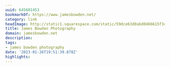 ```yaml
---
uuid: 645601453
bookmarkOf: https://www.jamesbowden.net/
category: link
headImage: http://static1.squarespace.com/static/59dce63d0abd0466615f3ce4/t/5f846d538fc0336d8f4e1b9c/1602514401005/JB3_small.png?format=1500w
title: James Bowden Photography
domain: jamesbowden.net
description: 
tags:
- james bowden photography
date: '2023-01-26T19:51:39.878Z'
highlights: 
---
```



